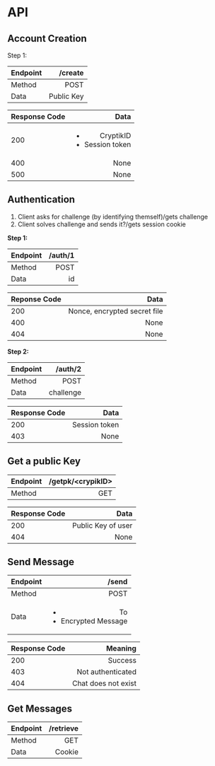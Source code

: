 # API

## Account Creation

Step 1:

|Endpoint|/create|
|:-------|------:|
|Method  |POST   |
|Data    |Public Key|

|Response Code|Data|
|:------------|---:|
|200          |<ul><li>CryptikID</li><li>Session token</li></ul>
|400          |None|
|500          |None|

## Authentication

1. Client asks for challenge (by identifying themself)/gets challenge
2. Client solves challenge and sends it?/gets session cookie

**Step 1:**

|Endpoint|/auth/1|
|:-------|------:|
|Method  |POST   |
|Data    |id     |

|Reponse Code|Data|
|:-----------|---:|
|200         |Nonce, encrypted secret file|
|400         |None|
|404         |None|

**Step 2:**

|Endpoint|/auth/2  |
|:-------|--------:|
|Method  |POST     |
|Data    |challenge|

|Response Code|Data|
|:------------|---:|
|200          |Session token|
|403          |None|

## Get a public Key

|Endpoint|/getpk/\<crypikID\>|
|:-------|------------------:|
|Method  |GET                |

|Response Code|Data              |
|:------------|-----------------:|
|200          |Public Key of user|
|404          |None              |

## Send Message

|Endpoint|/send|
|:-------|----:|
|Method  |POST |
|Data    |<ul><li>To</li><li>Encrypted Message</li></ul>|

|Response Code|Meaning|
|:------------|------:|
|200          |Success|
|403          |Not authenticated|
|404          |Chat does not exist|

## Get Messages

|Endpoint|/retrieve|
|:-------|--------:|
|Method  |GET      |
|Data    |Cookie   |

